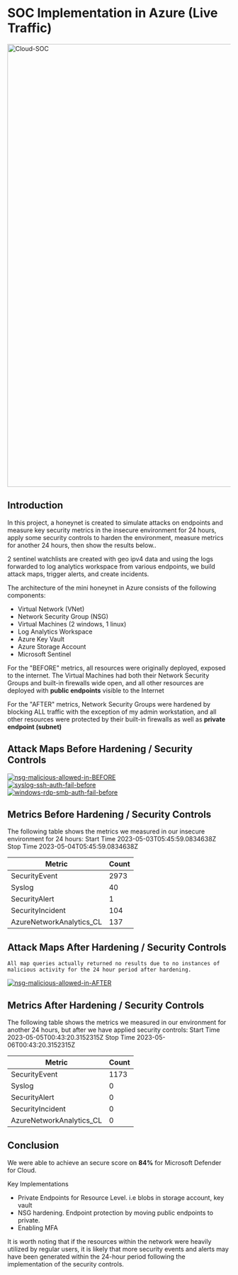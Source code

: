 # SOC Implementation in Azure (Live Traffic)
<a href="https://ibb.co/R0zCB5Y"><img src="https://i.ibb.co/G2cVthn/Cloud-SOC.png" alt="Cloud-SOC" border="0" width="1000"></a>

## Introduction

In this project, a honeynet is created to simulate attacks on endpoints and measure key security metrics in the insecure environment for 24 hours, apply some security controls to harden the environment, measure metrics for another 24 hours, then show the results below.. 

2 sentinel watchlists are created with geo ipv4 data and using the logs forwarded to log analytics workspace from various endpoints, we build attack maps, trigger alerts, and create incidents. 

The architecture of the mini honeynet in Azure consists of the following components:

- Virtual Network (VNet)
- Network Security Group (NSG)
- Virtual Machines (2 windows, 1 linux)
- Log Analytics Workspace
- Azure Key Vault
- Azure Storage Account
- Microsoft Sentinel

For the "BEFORE" metrics, all resources were originally deployed, exposed to the internet. The Virtual Machines had both their Network Security Groups and built-in firewalls wide open, and all other resources are deployed with **public endpoints** visible to the Internet

For the "AFTER" metrics, Network Security Groups were hardened by blocking ALL traffic with the exception of my admin workstation, and all other resources were protected by their built-in firewalls as well as **private endpoint (subnet)**

## Attack Maps Before Hardening / Security Controls 
<a href="https://ibb.co/5rpZZVy"><img src="https://i.ibb.co/X70HHTg/nsg-malicious-allowed-in-BEFORE.png" alt="nsg-malicious-allowed-in-BEFORE" border="0"></a> <br>
<a href="https://ibb.co/870Cw7s"><img src="https://i.ibb.co/gR328R9/syslog-ssh-auth-fail-before.png" alt="syslog-ssh-auth-fail-before" border="0"></a><br>
<a href="https://ibb.co/wwHKQLm"><img src="https://i.ibb.co/LJwCgP7/windows-rdp-smb-auth-fail-before.png" alt="windows-rdp-smb-auth-fail-before" border="0"></a><br>

## Metrics Before Hardening / Security Controls

The following table shows the metrics we measured in our insecure environment for 24 hours:
Start Time 2023-05-03T05:45:59.0834638Z
Stop Time 2023-05-04T05:45:59.0834638Z

| Metric                   | Count
| ------------------------ | -----
| SecurityEvent            | 2973
| Syslog                   | 40
| SecurityAlert            | 1
| SecurityIncident         | 104
| AzureNetworkAnalytics_CL | 137

## Attack Maps After Hardening / Security Controls

```All map queries actually returned no results due to no instances of malicious activity for the 24 hour period after hardening.``` <br>

<a href="https://ibb.co/k1qwB1P"><img src="https://i.ibb.co/nCQYmCK/nsg-malicious-allowed-in-AFTER.png" alt="nsg-malicious-allowed-in-AFTER" border="0"></a>

## Metrics After Hardening / Security Controls

The following table shows the metrics we measured in our environment for another 24 hours, but after we have applied security controls:
Start Time 2023-05-05T00:43:20.3152315Z
Stop Time	2023-05-06T00:43:20.3152315Z

| Metric                   | Count
| ------------------------ | -----
| SecurityEvent            | 1173
| Syslog                   | 0
| SecurityAlert            | 0
| SecurityIncident         | 0
| AzureNetworkAnalytics_CL | 0

## Conclusion

We were able to achieve an secure score on **84%** for Microsoft Defender for Cloud.

Key Implementations
- Private Endpoints for Resource Level. i.e blobs in storage account, key vault
- NSG hardening. Endpoint protection by moving public endpoints to private.
- Enabling MFA

It is worth noting that if the resources within the network were heavily utilized by regular users, it is likely that more security events and alerts may have been generated within the 24-hour period following the implementation of the security controls.
